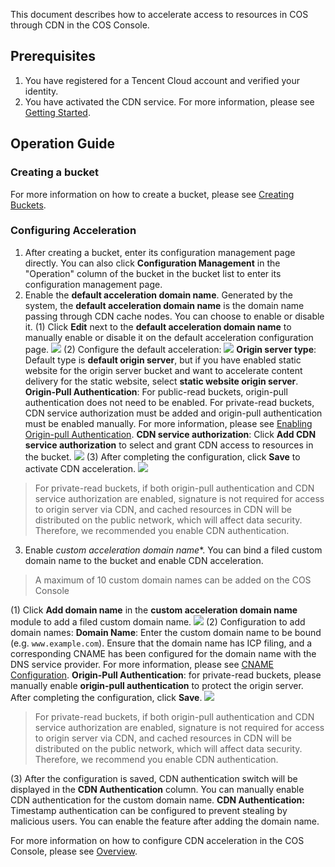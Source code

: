 This document describes how to accelerate access to resources in COS through CDN in the COS Console.

## Prerequisites
1. You have registered for a Tencent Cloud account and verified your identity.
2. You have activated the CDN service. For more information, please see [Getting Started](https://intl.cloud.tencent.com/document/product/228/32978).

## Operation Guide

### Creating a bucket
For more information on how to create a bucket, please see [Creating Buckets](https://intl.cloud.tencent.com/document/product/436/13309).

### Configuring Acceleration
1. After creating a bucket, enter its configuration management page directly. You can also click **Configuration Management** in the "Operation" column of the bucket in the bucket list to enter its configuration management page.
2. Enable the **default acceleration domain name**.
Generated by the system, the **default acceleration domain name** is the domain name passing through CDN cache nodes. You can choose to enable or disable it.
(1) Click **Edit** next to the **default acceleration domain name** to manually enable or disable it on the default acceleration configuration page.
![](https://main.qcloudimg.com/raw/260fde070f4b2f999c0d9d09bec13d55.png)
(2) Configure the default acceleration:
![](https://main.qcloudimg.com/raw/2b72c25d2bf11f0c53a2e8286fcecf07.png)
**Origin server type**: Default type is **default origin server**, but if you have enabled static website for the origin server bucket and want to accelerate content delivery for the static website, select **static website origin server**.
**Origin-Pull Authentication**: For public-read buckets, origin-pull authentication does not need to be enabled. For private-read buckets, CDN service authorization must be added and origin-pull authentication must be enabled manually. For more information, please see [Enabling Origin-pull Authentication](https://intl.cloud.tencent.com/document/product/436/31505).
**CDN service authorization**: Click **Add CDN service authorization** to select and grant CDN access to resources in the bucket.
![](https://main.qcloudimg.com/raw/41e745800445225d042ef82c6febcc19.png)
(3) After completing the configuration, click **Save** to activate CDN acceleration.
![](https://main.qcloudimg.com/raw/5ffc31cb49410b4685316e75860c9385.png)

> For private-read buckets, if both origin-pull authentication and CDN service authorization are enabled, signature is not required for access to origin server via CDN, and cached resources in CDN will be distributed on the public network, which will affect data security. Therefore, we recommended you enable CDN authentication.
>
3. Enable *custom acceleration domain name**.
You can bind a filed custom domain name to the bucket and enable CDN acceleration.
> A maximum of 10 custom domain names can be added on the COS Console
>
(1) Click **Add domain name** in the **custom acceleration domain name** module to add a filed custom domain name.
![](https://main.qcloudimg.com/raw/eda34cc24d82cebf109e3507a2ae142f.png)
(2) Configuration to add domain names:
**Domain Name**: Enter the custom domain name to be bound (e.g. `www.example.com`). Ensure that the domain name has ICP filing, and a corresponding CNAME has been configured for the domain name with the DNS service provider. For more information, please see [CNAME Configuration](https://intl.cloud.tencent.com/document/product/228/3121).
**Origin-Pull Authentication**: for private-read buckets, please manually enable **origin-pull authentication** to protect the origin server.
After completing the configuration, click **Save**.
![](https://main.qcloudimg.com/raw/e21189d91929209ded554581d267a505.png)
> For private-read buckets, if both origin-pull authentication and CDN service authorization are enabled, signature is not required for access to origin server via CDN, and cached resources in CDN will be distributed on the public network, which will affect data security. Therefore, we recommend you enable CDN authentication.
>
(3) After the configuration is saved, CDN authentication switch will be displayed in the **CDN Authentication** column. You can manually enable CDN authentication for the custom domain name.
**CDN Authentication:** Timestamp authentication can be configured to prevent stealing by malicious users. You can enable the feature after adding the domain name.

For more information on how to configure CDN acceleration in the COS Console, please see [Overview](https://intl.cloud.tencent.com/document/product/436/18424).
